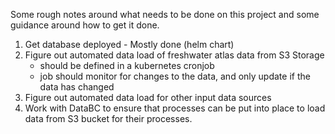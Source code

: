 
Some rough notes around what needs to be done on this project and some guidance
around how to get it done.

1. Get database deployed - Mostly done (helm chart)
1. Figure out automated data load of freshwater atlas data from S3 Storage
    * should be defined in a kubernetes cronjob
    * job should monitor for changes to the data, and only update if the data has changed
1. Figure out automated data load for other input data sources
1. Work with DataBC to ensure that processes can be put into place to load data
    from S3 bucket for their processes.

